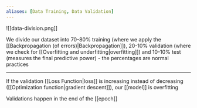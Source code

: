 ```yaml
---
aliases: [Data Training, Data Validation]
---
```


![[data-division.png]]

We divide our dataset into 70-80% training (where we apply the [[Backpropagation (of errors)|Backpropagation]]), 20-10% validation (where we check for [[Overfitting and underfitting|overfitting]]) and 10-10% test (measures the final predictive power) - the percentages are normal practices

---

If the validation [[Loss Function|loss]] is increasing instead of decreasing ([[Optimization function|gradient descent]]), our [[model]] is overfitting

Validations happen in the end of the [[epoch]]